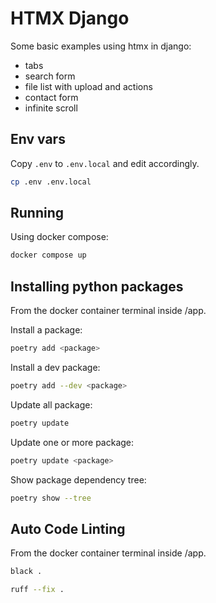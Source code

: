 # HTMX Django

Some basic examples using htmx in django:

* tabs
* search form
* file list with upload and actions
* contact form
* infinite scroll

## Env vars

Copy `.env` to `.env.local` and edit accordingly.
```bash
cp .env .env.local
```

## Running

Using docker compose:
```bash
docker compose up
```

## Installing python packages

From the docker container terminal inside /app.

Install a package:
```bash
poetry add <package>
```

Install a dev package:
```bash
poetry add --dev <package>
```

Update all package:
```bash
poetry update
```

Update one or more package:
```bash
poetry update <package>
```

Show package dependency tree:
```bash
poetry show --tree
```

## Auto Code Linting

From the docker container terminal inside /app.

```bash
black .
```

```bash
ruff --fix .
```

